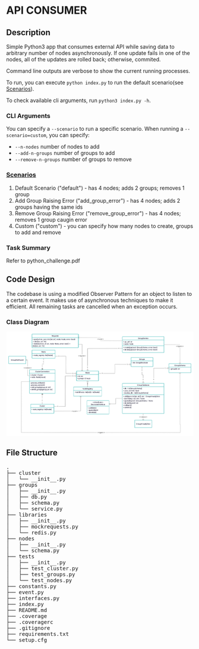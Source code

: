 # API CONSUMER

## Description
Simple Python3 app that consumes external API while saving data to arbitrary number of nodes asynchronously. If one update fails in one of the nodes, all of the updates are rolled back; otherwise, commited.

Command line outputs are verbose to show the current running processes.

To run, you can execute `python index.py` to run the default scenario(see [Scenarios](#scenario "Scenarios")).

To check available cli arguments, run `python3 index.py -h`.

### CLI Arguments
You can specify a `--scenario` to run a specific scenario. When running a `--scenario=custom`, you can specify:
- `--n-nodes` number of nodes to add
- `--add-n-groups` number of groups to add
- `--remove-n-groups` number of groups to remove

### [Scenarios](#scenario)
1. Default Scenario ("default") - has 4 nodes; adds 2 groups; removes 1 group
2. Add Group Raising Error ("add_group_error") - has 4 nodes; adds 2 groups having the same ids
3. Remove Group Raising Error ("remove_group_error") - has 4 nodes; removes 1 group caugin error
4. Custom ("custom") - you can specify how many nodes to create, groups to add and remove

### Task Summary
Refer to python_challenge.pdf

## Code Design
The codebase is using a modified Observer Pattern for an object to listen to a certain event. It makes use of asynchronous techniques to make it efficient. All remaining tasks are cancelled when an exception occurs.

### Class Diagram
![Class Diagram](UML.jpg)


## File Structure
<pre>
.
├── cluster
│   └── __init__.py
├── groups
│   ├── __init__.py
│   ├── db.py
│   ├── schema.py
│   └── service.py
├── libraries
│   ├── __init__.py
│   ├── mockrequests.py
│   └── redis.py
├── nodes
│   ├── __init__.py
│   └── schema.py
├── tests
│   ├── __init__.py
│   ├── test_cluster.py
│   ├── test_groups.py
│   └── test_nodes.py
├── constants.py
├── event.py
├── interfaces.py
├── index.py
├── README.md
├── .coverage
├── .coveragerc
├── .gitignore
├── requirements.txt
└── setup.cfg
</pre>